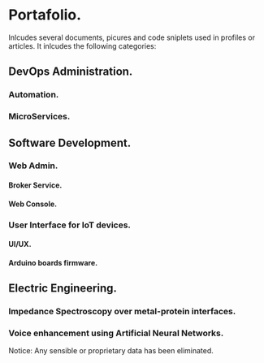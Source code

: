 # Portafolio.

Inlcudes several documents, picures and code sniplets used in profiles or articles. 
It inlcudes the following categories:

## DevOps Administration.

### Automation.
### MicroServices.

## Software Development.

### Web Admin.
#### Broker Service.
#### Web Console.

### User Interface for IoT devices.
#### UI/UX.
#### Arduino boards firmware.

## Electric Engineering.

### Impedance Spectroscopy over metal-protein interfaces.
### Voice enhancement using Artificial Neural Networks.


Notice: Any sensible or proprietary data has been eliminated.
